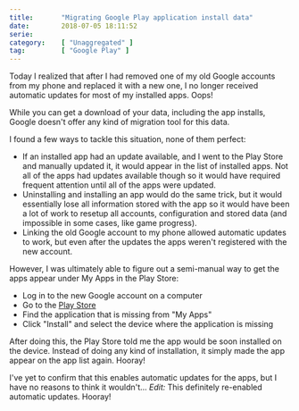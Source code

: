 ```yaml
---
title:       "Migrating Google Play application install data"
date:        2018-07-05 18:11:52
serie:       
category:    [ "Unaggregated" ]
tag:         [ "Google Play" ]
---
```


Today I realized that after I had removed one of my old Google accounts from my phone and replaced it with a new one, I no longer received automatic updates for most of my installed apps. Oops!

While you can get a download of your data, including the app installs, Google doesn't offer any kind of migration tool for this data.

I found a few ways to tackle this situation, none of them perfect:

- If an installed app had an update available, and I went to the Play Store and manually updated it, it would appear in the list of installed apps. Not all of the apps had updates available though so it would have required frequent attention until all of the apps were updated.
- Uninstalling and installing an app would do the same trick, but it would essentially lose all information stored with the app so it would have been a lot of work to resetup all accounts, configuration and stored data (and impossible in some cases, like game progress).
- Linking the old Google account to my phone allowed automatic updates to work, but even after the updates the apps weren't registered with the new account.

However, I was ultimately able to figure out a semi-manual way to get the apps appear under My Apps in the Play Store:

- Log in to the new Google account on a computer
- Go to the [Play Store](https://play.google.com/store)
- Find the application that is missing from "My Apps"
- Click "Install" and select the device where the application is missing

After doing this, the Play Store told me the app would be soon installed on the device. Instead of doing any kind of installation, it simply made the app appear on the app list again. Hooray!

I've yet to confirm that this enables automatic updates for the apps, but I have no reasons to think it wouldn't... *Edit:* This definitely re-enabled automatic updates. Hooray!
